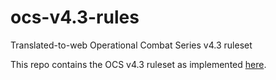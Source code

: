 # ocs-v4.3-rules
 Translated-to-web Operational Combat Series v4.3 ruleset

This repo contains the OCS v4.3 ruleset as implemented [here](https://dornshuld.chemistry.msstate.edu/rules/ocs-4.3/).
